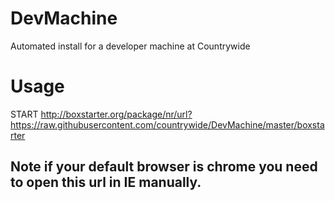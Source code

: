 # DevMachine

Automated install for a developer machine at Countrywide

# Usage

START http://boxstarter.org/package/nr/url?https://raw.githubusercontent.com/countrywide/DevMachine/master/boxstarter

## Note if your default browser is chrome you need to open this url in IE manually.